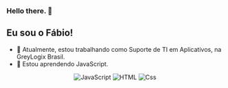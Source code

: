 ### Hello there. 👋

## Eu sou o Fábio!
- 🔭 Atualmente, estou trabalhando como Suporte de TI em Aplicativos, na GreyLogix Brasil.
- 🌱 Estou aprendendo JavaScript.

<div align="center">
  <p>
  <img alt="JavaScript" src="https://img.shields.io/badge/JavaScript-F7DF1E?logo=javascript&logoColor=white&style=for-the-badge" />
  <img alt="HTML" src="https://img.shields.io/badge/HTML-E34F26?logo=html5&logoColor=white&style=for-the-badge" />
  <img alt="Css" src="https://img.shields.io/badge/CSS-1572B6?logo=css3&logoColor=white&style=for-the-badge" />
  </p>
</div>
<!--
**fabiodemo/fabiodemo** is a ✨ _special_ ✨ repository because its `README.md` (this file) appears on your GitHub profile.

Here are some ideas to get you started:

- 🔭 I’m currently working on ...
- 🌱 I’m currently learning ...
- 👯 I’m looking to collaborate on ...
- 🤔 I’m looking for help with ...
- 💬 Ask me about ...
- 📫 How to reach me: ...
- 😄 Pronouns: ...
- ⚡ Fun fact: ...
-->

<div align="center">
  <a href="https://github.com/fabiodemo">
  <img height="150em" src="https://github-readme-stats.vercel.app/api?username=fabiodemo&show_icons=true&theme=dark&include_all_commits=true&count_private=true"/>
  <img height="150em" src="https://github-readme-stats.vercel.app/api/top-langs/?username=fabiodemo&layout=compact&langs_count=7&theme=dark"/>    
</div>

</div>
  
  ##
 
<div> 
 
  ![Snake animation](https://github.com/fabiodemo/fabiodemo/blob/output/github-contribution-grid-snake.svg)
 
</div>
